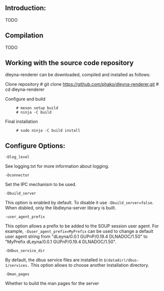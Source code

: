 Introduction:
-------------

TODO

Compilation
------------

TODO

Working with the source code repository
---------------------------------------

dleyna-renderer can be downloaded, compiled and installed as
follows:

   Clone repository
     # git clone https://github.com/phako/dleyna-renderer.git
     # cd dleyna-renderer

   Configure and build
```
     # meson setup build
     # ninja -C build
```

   Final installation
```
     # sudo ninja -C build install
 ```

Configure Options:
------------------

`-Dlog_level`

See logging.txt for more information about logging.

`-Dconnector`

Set the IPC mechanism to be used.

`-Dbuild_server`

This option is enabled by default. To disable it use `-Dbuild_server=false`.
When disbled, only the libdleyna-server library is built.

`-user_agent_prefix`

This option allows a prefix to be added to the SOUP session user agent.
For example, `-Duser_agent_prefix=MyPrefix` can be used to change a default user
agent string from "dLeyna/0.0.1 GUPnP/0.19.4 DLNADOC/1.50" to
"MyPrefix dLeyna/0.0.1 GUPnP/0.19.4 DLNADOC/1.50".

`-Ddbus_service_dir`

By default, the dbus service files are installed in `$(datadir)/dbus-1/services.`
This option allows to choose another installation directory.

`-Dman_pages`

Whether to build the man pages for the server
